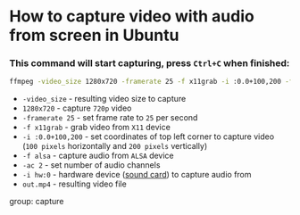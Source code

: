# How to capture video with audio from screen in Ubuntu

### This command will start capturing, press `Ctrl+C` when finished:

```bash
ffmpeg -video_size 1280x720 -framerate 25 -f x11grab -i :0.0+100,200 -f alsa -ac 2 -i hw:0 out.mp4
```

- `-video_size` - resulting video size to capture
- `1280x720` - capture `720p` video
- `-framerate 25` - set frame rate to `25` per second
- `-f x11grab` - grab video from `X11` device
- `-i :0.0+100,200` - set coordinates of top left corner to capture video (`100 pixels` horizontally and `200 pixels` vertically)
- `-f alsa` - capture audio from `ALSA` device
- `-ac 2` - set number of audio channels
- `-i hw:0` - hardware device ([sound card](/ffmpeg/how-to-list-recording-sound-devices-on-pc-in-ubuntu)) to capture audio from
- `out.mp4` - resulting video file

group: capture


